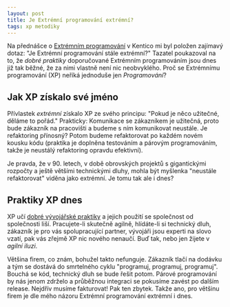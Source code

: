```yaml
---
layout: post
title: Je Extrémní programování extrémní?
tags: xp metodiky
---
```


Na přednášce o [Extrémním programování](/workshop-technicka-agilita) v Kentico mi byl položen
zajímavý dotaz: "Je Extrémní programování stále extrémní?"
Tazatel poukazoval na to, že *dobré praktiky* doporučované Extrémním
programováním jsou dnes již tak běžné, že za nimi vlastně není nic neobvyklého.
Proč se Extrémnímu programování (XP) neříká jednoduše jen *Programování*?

<!--more-->

## Jak XP získalo své jméno

Přívlastek *extrémní* získalo XP ze svého principu: "Pokud je něco užitečné,
děláme to pořád." Prakticky: Komunikace se zákazníkem je užitečná, proto
bude zákazník na pracovišti a budeme s ním komunikovat neustále. Je refaktoring
přínosný? Potom budeme refaktorovat po každém novém kousku kódu
(praktika je doplněna testováním
a párovým programováním, takže je neustálý refaktoring opravdu efektivní).

Je pravda, že v 90. letech, v době obrovských projektů s gigantickými
rozpočty a ještě většími technickými dluhy, mohla být myšlenka "neustále refaktorovat"
viděna jako extrémní. Je tomu tak ale i dnes?

## Praktiky XP dnes

XP učí [dobré vývojářské praktiky](/xp-jako-puzzle/) a jejich použití se společnost od společnosti liší.
Pracujete-li skutečně agilně, hlídáte-li si technický dluh, zákazník je pro vás spolupracující partner,
vývojáři jsou experti na slovo vzatí, pak vás zřejmě XP nic nového nenaučí.
Buď tak, nebo jen žijete v *agilní iluzi*.

Většina firem, co znám, bohužel takto nefunguje. Zákazník tlačí na dodávku a tým
se dostává do smrtelného cyklu "programuj, programuj, programuj". Bouchá se kód,
technický dluh se bude řešit potom. Párové programování by nás jenom zdrželo a
průběžnou integraci se pokusíme zavést po dalším release. Nejdřív musíme fakturovat!
Pak ten zbytek. Takže ano, pro většinu firem je dle mého názoru Extrémní programování
extrémní i dnes.
